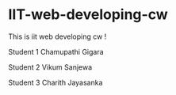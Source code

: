 # IIT-web-developing-cw
This is iit web developing cw !

Student 1 Chamupathi Gigara

Student 2 Vikum Sanjewa

Student 3 Charith Jayasanka

